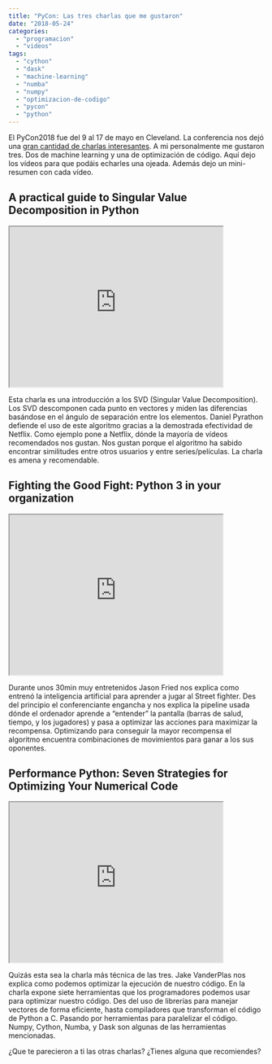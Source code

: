 ```yaml
---
title: "PyCon: Las tres charlas que me gustaron"
date: "2018-05-24"
categories: 
  - "programacion"
  - "videos"
tags: 
  - "cython"
  - "dask"
  - "machine-learning"
  - "numba"
  - "numpy"
  - "optimizacion-de-codigo"
  - "pycon"
  - "python"
---
```


El PyCon2018 fue del 9 al 17 de mayo en Cleveland. La conferencia nos dejó una [gran cantidad de charlas interesantes](https://www.youtube.com/channel/UCsX05-2sVSH7Nx3zuk3NYuQ/videos). A mi personalmente me gustaron tres. Dos de machine learning y una de optimización de código. Aquí dejo los vídeos para que podáis echarles una ojeada. Además dejo un mini-resumen con cada vídeo.

## A practical guide to Singular Value Decomposition in Python

<iframe src="https://www.youtube.com/embed/d7iIb_XVkZs?autoplay=0" width="420" height="315"></iframe>

Esta charla es una introducción a los SVD (Singular Value Decomposition). Los SVD descomponen cada punto en vectores y miden las diferencias basándose en el ángulo de separación entre los elementos. Daniel Pyrathon defiende el uso de este algoritmo gracias a la demostrada efectividad de Netflix. Como ejemplo pone a Netflix, dónde la mayoría de vídeos recomendados nos gustan. Nos gustan porque el algoritmo ha sabido encontrar similitudes entre otros usuarios y entre series/películas. La charla es amena y recomendable.

## Fighting the Good Fight: Python 3 in your organization

<iframe src="https://www.youtube.com/embed/H4SS9yVWJYA?autoplay=0" width="420" height="315"></iframe>

Durante unos 30min muy entretenidos Jason Fried nos explica como entrenó la inteligencia artificial para aprender a jugar al Street fighter. Des del principio el conferenciante engancha y nos explica la pipeline usada dónde el ordenador aprende a “entender” la pantalla (barras de salud, tiempo, y los jugadores) y pasa a optimizar las acciones para maximizar la recompensa. Optimizando para conseguir la mayor recompensa el algoritmo encuentra combinaciones de movimientos para ganar a los sus oponentes.

## Performance Python: Seven Strategies for Optimizing Your Numerical Code

<iframe src="https://www.youtube.com/embed/zQeYx87mfyw?autoplay=0" width="420" height="315"></iframe>

Quizás esta sea la charla más técnica de las tres. Jake VanderPlas nos explica como podemos optimizar la ejecución de nuestro código. En la charla expone siete herramientas que los programadores podemos usar para optimizar nuestro código. Des del uso de librerías para manejar vectores de forma eficiente, hasta compiladores que transforman el código de Python a C. Pasando por herramientas para paralelizar el código. Numpy, Cython, Numba, y Dask son algunas de las herramientas mencionadas.

¿Que te parecieron a ti las otras charlas? ¿Tienes alguna que recomiendes?
